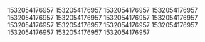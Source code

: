 1532054176957
1532054176957
1532054176957
1532054176957
1532054176957
1532054176957
1532054176957
1532054176957
1532054176957
1532054176957
1532054176957
1532054176957
1532054176957
1532054176957
1532054176957